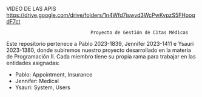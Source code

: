 VIDEO DE LAS APIS https://drive.google.com/drive/folders/1n4Wfd7iswvd3WcPwKvpzS5FHooqdF7ct

                                   Proyecto de Gestión de Citas Médicas

Este repositorio pertenece a Pablo 2023-1839, Jennifer 2023-1411 e Ysauri 2023-1380, donde subiremos nuestro proyecto desarrollado en la materia de Programación II. 
Cada miembro tiene su propia rama para trabajar en las entidades asignadas:

- Pablo: Appointment, Insurance
- Jennifer: Medical
- Ysauri: System, Users
